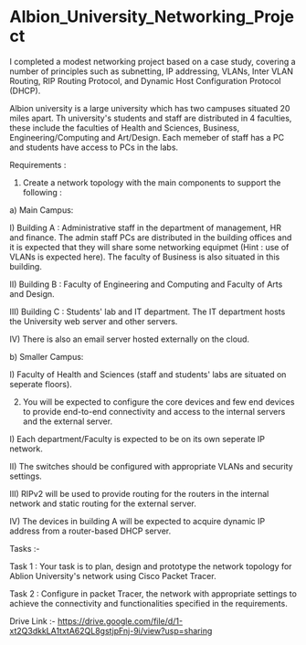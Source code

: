 # Albion_University_Networking_Project





I completed a modest networking project based on a case study, covering a number of principles such as subnetting, IP addressing, VLANs, Inter VLAN Routing, RIP Routing Protocol, and Dynamic Host Configuration Protocol (DHCP).






Albion university is a large university which has two campuses situated 20 miles apart. Th university's students and staff are distributed in 4 faculties, these include the faculties of Health and Sciences, Business, Engineering/Computing and Art/Design. Each memeber of staff has a PC and students have access to PCs in the labs.



Requirements :



1) Create a network topology with the main components to support the following :



a) Main Campus:

 
 
 I) Building A : Administrative staff in the department of management, HR and finance. The admin staff PCs are distributed in the building offices and it is expected that they will share some networking equipmet (Hint : use of VLANs is expected here). The faculty of Business is also situated in this building.

 
 
 II) Building B : Faculty of Engineering and Computing and Faculty of Arts and Design.
	
 
 
 
 III) Building C : Students' lab and IT department. The IT department hosts the University web server and other servers.
	
 
 
 
 IV) There is also an email server hosted externally on the cloud.




b) Smaller  Campus:

 
 
 
 I) Faculty of Health and Sciences (staff and students' labs are situated on seperate floors).




2) You will be expected to configure the core devices and few end devices to provide end-to-end connectivity and access to the internal servers and the external server.

 
 
 
 I) Each department/Faculty is expected to be on its own seperate IP network.
	
 
 
 
 II) The switches should be configured with appropriate VLANs and security settings.
	
 
 
 
 
 III) RIPv2 will be used to provide routing for the routers in the internal network and static routing for the external server.
	
 
 
 
 
 IV) The devices in building A will be expected to acquire dynamic IP address from a router-based DHCP server.




Tasks :-





Task 1 : Your task is to plan, design and prototype the network topology for Ablion University's network using Cisco Packet Tracer. 






Task 2 : Configure in packet Tracer, the network with appropriate settings to achieve the connectivity and functionalities specified in the requirements.




Drive Link :- https://drive.google.com/file/d/1-xt2Q3dkkLA1txtA62QL8gstjpFnj-9i/view?usp=sharing
